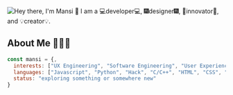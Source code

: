 ![Hey there, I'm Mansi 👋 I am a 💻developer💻, 🎆designer🎆, 🚀innovator🚀, and 💡creator💡.](./wide_intro.gif)

## About Me 👩🏽‍💻
```js
const mansi = {,
  interests: ["UX Engineering", "Software Engineering", "User Experience Design"],
  languages: ["Javascript", "Python", "Hack", "C/C++", "HTML", "CSS", "Unity"],
  status: "exploring something or somewhere new"
}
```
